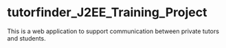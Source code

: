 # tutorfinder_J2EE_Training_Project
This is a web application to support communication between private tutors and students.
